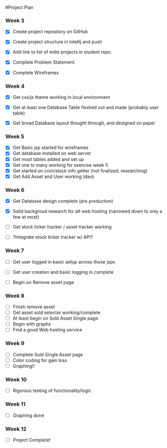 #Project Plan

### Week 3
- [x] Create project repository on GitHub
- [x] Create project structure in intellij and push
- [x] Add link to list of indie projects in student repo.
- [x] Complete Problem Statement
- [x] Complete Wireframes


### Week 4
- [x] Get css/js theme working in local environment
- [x] Get at least one Database Table fleshed out and made (probably user table) 
- [x] Get broad Database layout thought through, and designed on paper




### Week 5
- [x] Get Basic jsp started for wireframes
- [x] Get database installed on web server
- [x] Get most tables added and set up
- [x] Get one to many working for exercise week 5
- [x] Get started on cron/stock info getter (not finalized, researching)
- [x] Get Add Asset and User working (dao)

### Week 6
- [x] Get Database design complete (pre production)
- [x] Solid backgroud research for alt web hosting (narrowed down to only a few at most)
- [ ] Get stock ticker tracker / asset tracker working
- [ ] ?Integrate stock ticker tracker w/ API?


### Week 7
- [ ] Get user logged in basic setup across those jsps
- [ ] Get user creation and basic logging in complete
- [ ] Begin on Remove asset page


### Week 8
- [ ] Finish remove asset
- [ ] Get asset sold selector working/complete
- [ ] At least begin on Sold Asset Single page
- [ ] Begin with graphs
- [ ] Find a good Web hosting service

### Week 9
- [ ] Complete Sold Single Asset page
- [ ] Color coding for gain loss
- [ ] Graphing!!

### Week 10
- [ ] Rigorous testing of functionality/logic

### Week 11
- [ ] Graphing done

### Week 12
- [ ]  Project Complete!